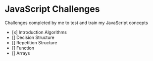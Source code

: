 # JavaScript Challenges

Challenges completed by me to test and train my JavaScript concepts

-    [x] Introduction Algorithms
-    [] Decision Structure
-    [] Repetition Structure
-    [] Function
-    [] Arrays
